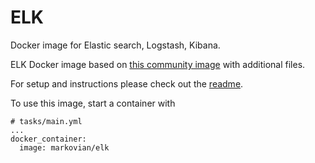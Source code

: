 # ELK
Docker image for Elastic search, Logstash, Kibana.

ELK Docker image based on [this community image](https://github.com/spujadas/elk-docker) with additional files.

For setup and instructions please check out the [readme](https://github.com/spujadas/elk-docker/blob/master/README.md).

To use this image, start a container with

    # tasks/main.yml
    ... 
    docker_container:
      image: markovian/elk